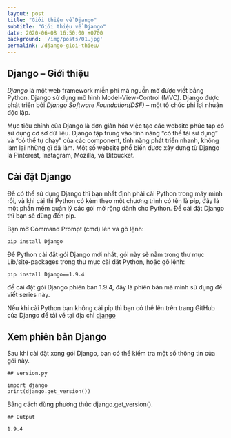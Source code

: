 ```yaml
---
layout: post
title: "Giới thiệu về Django"
subtitle: "Giới thiệu về Django"
date: 2020-06-08 16:50:00 +0700
background: '/img/posts/01.jpg'
permalink: /django-gioi-thieu/
---
```


<h2 class="section-heading">Django – Giới thiệu</h2>

<p><i>Django</i> là một web framework miễn phí mã nguồn mở được viết bằng Python. Django sử dụng mô hình Model-View-Control (MVC). Django được phát triển bởi <i>Django Software Foundation(DSF)</i> – một tổ chức phi lợi nhuận độc lập.</p>

<p>Mục tiêu chính của Django là đơn giản hóa việc tạo các website phức tạp có sử dụng cơ sở dữ liệu. Django tập trung vào tính năng “có thể tái sử dụng” và “có thể tự chạy” của các component, tính năng phát triển nhanh, không làm lại những gì đã làm. Một số website phổ biến được xây dựng từ Django là Pinterest, Instagram, Mozilla, và Bitbucket.</p>

<h2 class="section-heading">Cài đặt Django</h2>

<p>Để có thể sử dụng Django thì bạn nhất định phải cài Python trong máy mình rồi, và khi cài thì Python có kèm theo một chương trình có tên là pip, đây là một phần mềm quản lý các gói mở rộng dành cho Python. Để cài đặt Django thì bạn sẽ dùng đến pip.</p>

<p>Bạn mở Command Prompt (cmd) lên và gõ lệnh:</p>

```
pip install Django
```

<p>Để Python cài đặt gói Django mới nhất, gói này sẽ nằm trong thư mục Lib/site-packages trong thư mục cài đặt Python, hoặc gõ lệnh:</p>

```
pip install Django==1.9.4
```

<p>để cài đặt gói Django phiên bản 1.9.4, đây là phiên bản mà mình sử dụng để viết series này.</p>

<p>Nếu khi cài Python bạn không cài pip thì bạn có thể lên trên trang GitHub của Django để tải về tại địa chỉ <a href="https://github.com/django/django.git">django</a></p>

<h2 class="section-heading">Xem phiên bản Django</h2>

<p>Sau khi cài đặt xong gói Django, bạn có thể kiểm tra một số thông tin của gói này.</p>

```
## version.py

import django
print(django.get_version())
```

<p>Bằng cách dùng phương thức django.get_version().</p>


```
## Output

1.9.4
```

